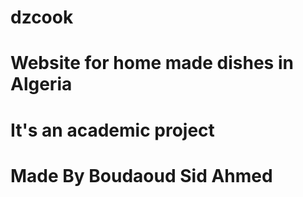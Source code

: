 # dzcook

# Website for home made dishes in Algeria

# It's an academic project

# Made By Boudaoud Sid Ahmed